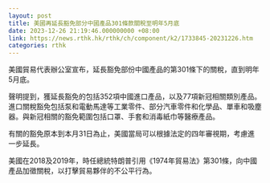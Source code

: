 ```yaml
---
layout: post
title: 美國再延長豁免部分中國產品301條款關稅至明年5月底
date: 2023-12-26 21:19:46.000000000 +08:00
link: https://news.rthk.hk/rthk/ch/component/k2/1733845-20231226.htm
categories: rthk
---
```


美國貿易代表辦公室宣布，延長豁免部份中國產品的第301條下的關稅，直到明年5月底。

聲明提到，獲延長豁免的包括352項中國進口產品，以及77項新冠相關類別產品。進口關稅豁免包括泵和電動馬達等工業零件、部分汽車零件和化學品、單車和吸塵器。與新冠相關的豁免範圍包括口罩、手套和消毒紙巾等醫療產品。

有關的豁免原本到本月31日為止，美國當局可以根據法定的四年審視期，考慮進一步延長。

美國在2018及2019年，時任總統特朗普引用《1974年貿易法》第301條，向中國產品加徵關稅，以打擊貿易夥伴的不公平行為。
